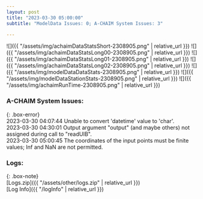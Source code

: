```yaml
---
layout: post
title: "2023-03-30 05:00:00"
subtitle: "ModelData Issues: 0; A-CHAIM System Issues: 3"

---
```


![]({{ "/assets/img/achaimDataStatsShort-2308905.png" | relative_url }})
![]({{ "/assets/img/achaimDataStatsLong00-2308905.png" | relative_url }})
![]({{ "/assets/img/achaimDataStatsLong01-2308905.png" | relative_url }})
![]({{ "/assets/img/achaimDataStatsLong02-2308905.png" | relative_url }})
![]({{ "/assets/img/modelDataDataStats-2308905.png" | relative_url }})
![]({{ "/assets/img/modelDataStationStats-2308905.png" | relative_url }})
![]({{ "/assets/img/achaimRunTime-2308905.png" | relative_url }})



### A-CHAIM System Issues:  
  
{: .box-error}  
2023-03-30 04:07:44 Unable to convert 'datetime' value to 'char'.  
2023-03-30 04:30:01 Output argument "output" (and maybe others) not assigned during call to "readUIB".  
2023-03-30 05:00:45 The coordinates of the input points must be finite values; Inf and NaN are not permitted.  

### Logs:  
  
{: .box-note}  
[Logs.zip]({{ "/assets/other/logs.zip" | relative_url }})  
[Log Info]({{ "/logInfo" | relative_url }})  
